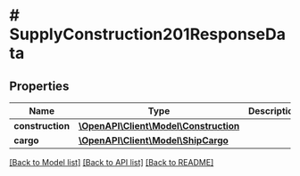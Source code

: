 # # SupplyConstruction201ResponseData

## Properties

Name | Type | Description | Notes
------------ | ------------- | ------------- | -------------
**construction** | [**\OpenAPI\Client\Model\Construction**](Construction.md) |  |
**cargo** | [**\OpenAPI\Client\Model\ShipCargo**](ShipCargo.md) |  |

[[Back to Model list]](../../README.md#models) [[Back to API list]](../../README.md#endpoints) [[Back to README]](../../README.md)
